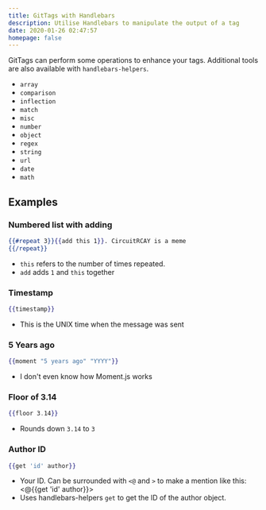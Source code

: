 ```yaml
---
title: GitTags with Handlebars
description: Utilise Handlebars to manipulate the output of a tag
date: 2020-01-26 02:47:57
homepage: false
---
```


GitTags can perform some operations to enhance your tags.
Additional tools are also available with `handlebars-helpers`.

- `array`
- `comparison`
- `inflection`
- `match`
- `misc`
- `number`
- `object`
- `regex`
- `string`
- `url`
- `date`
- `math`

## Examples

### Numbered list with adding

```handlebars
{{#repeat 3}}{{add this 1}}. CircuitRCAY is a meme
{{/repeat}}
```

- `this` refers to the number of times repeated.
- `add` adds `1` and `this` together

### Timestamp

```handlebars
{{timestamp}}
```

- This is the UNIX time when the message was sent

### 5 Years ago

```handlebars
{{moment "5 years ago" "YYYY"}}
```

- I don't even know how Moment.js works

### Floor of 3.14

```handlebars
{{floor 3.14}}
```

- Rounds down `3.14` to `3`

### Author ID

```handlebars
{{get 'id' author}}
```

- Your ID. Can be surrounded with `<@` and `>` to make a mention like this: <@{{get 'id' author}}>
- Uses handlebars-helpers `get` to get the ID of the author object.
